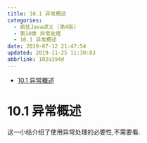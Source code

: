 ```yaml
---
title: 10.1 异常概述
categories: 
  - 疯狂Java讲义 (第4版)
  - 第10章 异常处理
  - 10.1 异常概述
date: 2019-07-12 21:47:54
updated: 2019-11-25 11:30:03
abbrlink: 102a394d
---
```

<div id='my_toc'>

- [10.1 异常概述](/JavaReadingNotes/102a394d/#10-1-异常概述)

</div>
<!--more-->
<script>if (navigator.platform.toLowerCase() == 'win32'){document.getElementById('my_toc').style.display = 'none';}</script>

<!--end-->
# 10.1 异常概述 #
这一小结介绍了使用异常处理的必要性,不需要看.

